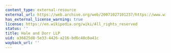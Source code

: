 ```yaml
---
content_type: external-resource
external_url: https://web.archive.org/web/20071027101237/https://www.wilmerhale.com/publications/whPubsDetail.aspx?publication=2144
has_external_license_warning: true
license: https://en.wikipedia.org/wiki/All_rights_reserved
status: ''
title: Hale and Dorr LLP
uid: a36825d8-5e33-4426-a216-bd6c48c0a41c
wayback_url: ''
---
```

